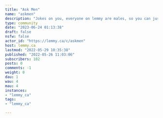```yaml
---
title: "Ask Men" 
name: "askmen"
description: "Jokes on you, everyone on lemmy are males, so you can just use [!asklemmy@lemmy.ml](https://lemmy.ml/c/asklemmy) But hopefully that changes eventually! Crosspost questions for men from there to here!Ask any question and ideally only males answer the question. Females can answer too, but ideally you state that you're not a male.Related:- lemmy.ca/c/askwomen- [ask transgender/non-binary](https://lemmy.ml/c/transgender)"
type: community
date: "2023-06-24 01:13:38"
draft: false
nsfw: false
actor_id: "https://lemmy.ca/c/askmen"
host: lemmy.ca
lastmod: "2022-05-29 10:35:38"
published: "2022-05-26 11:03:06"
subscribers: 102
posts: 0
comments: -1
weight: 0
dau: 1
wau: 4
mau: 4
instances:
- "lemmy_ca"
tags: 
- "lemmy_ca"

---
```


